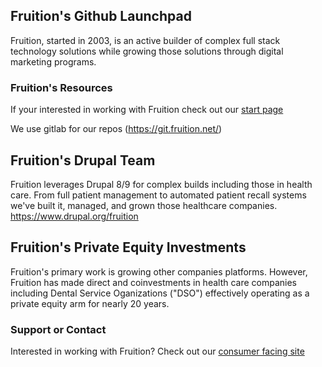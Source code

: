 ## Fruition's Github Launchpad

Fruition, started in 2003, is an active builder of complex full stack technology solutions while growing those solutions through digital marketing programs. 

### Fruition's Resources

If your interested in working with Fruition check out our [start page](https://fruition.net/start)

We use gitlab for our repos (https://git.fruition.net/)

## Fruition's Drupal Team 
Fruition leverages Drupal 8/9 for complex builds including those in health care. From full patient management to automated patient recall systems we've built it, managed, and grown those healthcare companies. https://www.drupal.org/fruition

## Fruition's Private Equity Investments 
Fruition's primary work is growing other companies platforms. However, Fruition has made direct and coinvestments in health care companies including Dental Service Oganizations ("DSO") effectively operating as a private equity arm for nearly 20 years.

### Support or Contact
Interested in working with Fruition? Check out our [consumer facing site](https://fruition.net) 
